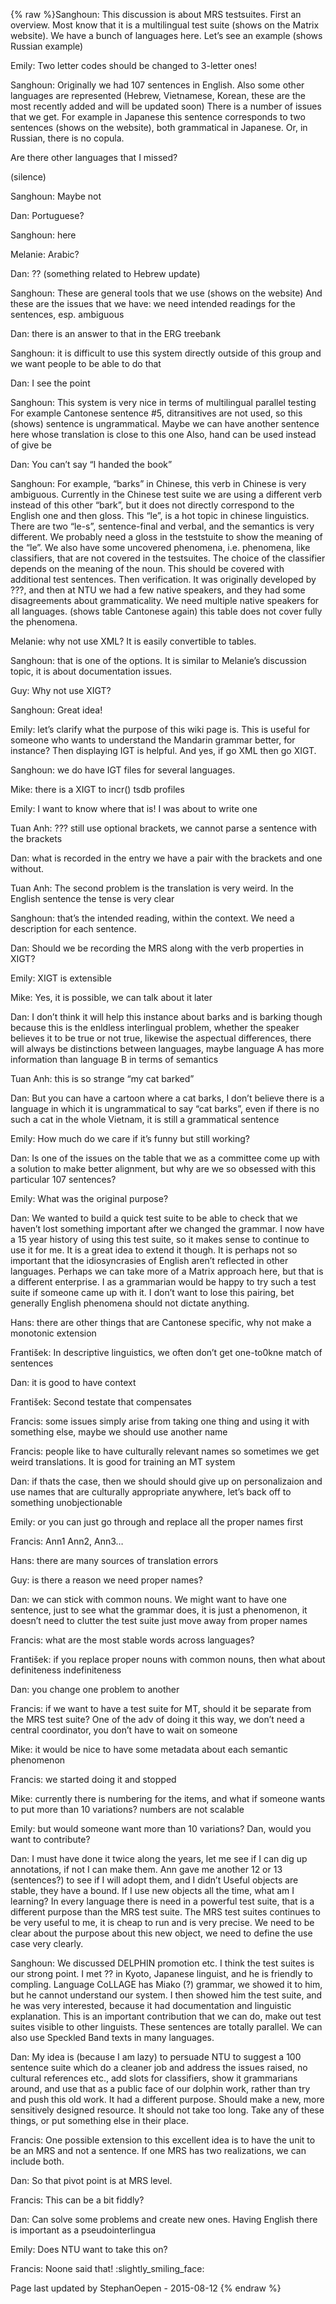 {% raw %}Sanghoun: This discussion is about MRS testsuites. First an overview.
Most know that it is a multilingual test suite (shows on the Matrix
website). We have a bunch of languages here. Let’s see an example (shows
Russian example)

Emily: Two letter codes should be changed to 3-letter ones!

Sanghoun: Originally we had 107 sentences in English. Also some other
languages are represented (Hebrew, Vietnamese, Korean, these are the
most recently added and will be updated soon) There is a number of
issues that we get. For example in Japanese this sentence corresponds to
two sentences (shows on the website), both grammatical in Japanese. Or,
in Russian, there is no copula.

Are there other languages that I missed?

(silence)

Sanghoun: Maybe not

Dan: Portuguese?

Sanghoun: here

Melanie: Arabic?

Dan: ?? (something related to Hebrew update)

Sanghoun: These are general tools that we use (shows on the website) And
these are the issues that we have: we need intended readings for the
sentences, esp. ambiguous

Dan: there is an answer to that in the ERG treebank

Sanghoun: it is difficult to use this system directly outside of this
group and we want people to be able to do that

Dan: I see the point

Sanghoun: This system is very nice in terms of multilingual parallel
testing For example Cantonese sentence \#5, ditransitives are not used,
so this (shows) sentence is ungrammatical. Maybe we can have another
sentence here whose translation is close to this one Also, hand can be
used instead of give be

Dan: You can’t say “I handed the book”

Sanghoun: For example, “barks” in Chinese, this verb in Chinese is very
ambiguous. Currently in the Chinese test suite we are using a different
verb instead of this other “bark”, but it does not directly correspond
to the English one and then gloss. This “le”, is a hot topic in chinese
linguistics. There are two “le-s”, sentence-final and verbal, and the
semantics is very different. We probably need a gloss in the teststuite
to show the meaning of the “le”. We also have some uncovered phenomena,
i.e. phenomena, like classifiers, that are not covered in the
testsuites. The choice of the classifier depends on the meaning of the
noun. This should be covered with additional test sentences. Then
verification. It was originally developed by ???, and then at NTU we had
a few native speakers, and they had some disagreements about
grammaticality. We need multiple native speakers for all languages.
(shows table Cantonese again) this table does not cover fully the
phenomena.

Melanie: why not use XML? It is easily convertible to tables.

Sanghoun: that is one of the options. It is similar to Melanie’s
discussion topic, it is about documentation issues.

Guy: Why not use XIGT?

Sanghoun: Great idea!

Emily: let’s clarify what the purpose of this wiki page is. This is
useful for someone who wants to understand the Mandarin grammar better,
for instance? Then displaying IGT is helpful. And yes, if go XML then go
XIGT.

Sanghoun: we do have IGT files for several languages.

Mike: there is a XIGT to incr() tsdb profiles

Emily: I want to know where that is! I was about to write one

Tuan Anh: ??? still use optional brackets, we cannot parse a sentence
with the brackets

Dan: what is recorded in the entry we have a pair with the brackets and
one without.

Tuan Anh: The second problem is the translation is very weird. In the
English sentence the tense is very clear

Sanghoun: that’s the intended reading, within the context. We need a
description for each sentence.

Dan: Should we be recording the MRS along with the verb properties in
XIGT?

Emily: XIGT is extensible

Mike: Yes, it is possible, we can talk about it later

Dan: I don’t think it will help this instance about barks and is barking
though because this is the enldless interlingual problem, whether the
speaker believes it to be true or not true, likewise the aspectual
differences, there will always be distinctions between languages, maybe
language A has more information than language B in terms of semantics

Tuan Anh: this is so strange “my cat barked”

Dan: But you can have a cartoon where a cat barks, I don’t believe there
is a language in which it is ungrammatical to say “cat barks”, even if
there is no such a cat in the whole Vietnam, it is still a grammatical
sentence

Emily: How much do we care if it’s funny but still working?

Dan: Is one of the issues on the table that we as a committee come up
with a solution to make better alignment, but why are we so obsessed
with this particular 107 sentences?

Emily: What was the original purpose?

Dan: We wanted to build a quick test suite to be able to check that we
haven’t lost something important after we changed the grammar. I now
have a 15 year history of using this test suite, so it makes sense to
continue to use it for me. It is a great idea to extend it though. It is
perhaps not so important that the idiosyncrasies of English aren’t
reflected in other languages. Perhaps we can take more of a Matrix
approach here, but that is a different enterprise. I as a grammarian
would be happy to try such a test suite if someone came up with it. I
don’t want to lose this pairing, bet generally English phenomena should
not dictate anything.

Hans: there are other things that are Cantonese specific, why not make a
monotonic extension

František: In descriptive linguistics, we often don’t get one-to0kne
match of sentences

Dan: it is good to have context

František: Second testate that compensates

Francis: some issues simply arise from taking one thing and using it
with something else, maybe we should use another name

Francis: people like to have culturally relevant names so sometimes we
get weird translations. It is good for training an MT system

Dan: if thats the case, then we should should give up on personalizaion
and use names that are culturally appropriate anywhere, let’s back off
to something unobjectionable

Emily: or you can just go through and replace all the proper names first

Francis: Ann1 Ann2, Ann3…

Hans: there are many sources of translation errors

Guy: is there a reason we need proper names?

Dan: we can stick with common nouns. We might want to have one sentence,
just to see what the grammar does, it is just a phenomenon, it doesn’t
need to clutter the test suite just move away from proper names

Francis: what are the most stable words across languages?

František: if you replace proper nouns with common nouns, then what
about definiteness indefiniteness

Dan: you change one problem to another

Francis: if we want to have a test suite for MT, should it be separate
from the MRS test suite? One of the adv of doing it this way, we don’t
need a central coordinator, you don’t have to wait on someone

Mike: it would be nice to have some metadata about each semantic
phenomenon

Francis: we started doing it and stopped

Mike: currently there is numbering for the items, and what if someone
wants to put more than 10 variations? numbers are not scalable

Emily: but would someone want more than 10 variations? Dan, would you
want to contribute?

Dan: I must have done it twice along the years, let me see if I can dig
up annotations, if not I can make them. Ann gave me another 12 or 13
(sentences?) to see if I will adopt them, and I didn’t Useful objects
are stable, they have a bound. If I use new objects all the time, what
am I learning? In every language there is need in a powerful test suite,
that is a different purpose than the MRS test suite. The MRS test suites
continues to be very useful to me, it is cheap to run and is very
precise. We need to be clear about the purpose about this new object, we
need to define the use case very clearly.

Sanghoun: We discussed DELPHIN promotion etc. I think the test suites is
our strong point. I met ?? in Kyoto, Japanese linguist, and he is
friendly to compling. Language CoLLAGE has Miako (?) grammar, we showed
it to him, but he cannot understand our system. I then showed him the
test suite, and he was very interested, because it had documentation and
linguistic explanation. This is an important contribution that we can
do, make out test suites visible to other linguists. These sentences are
totally parallel. We can also use Speckled Band texts in many languages.

Dan: My idea is (because I am lazy) to persuade NTU to suggest a 100
sentence suite which do a cleaner job and address the issues raised, no
cultural references etc., add slots for classifiers, show it grammarians
around, and use that as a public face of our dolphin work, rather than
try and push this old work. It had a different purpose. Should make a
new, more sensitively designed resource. It should not take too long.
Take any of these things, or put something else in their place.

Francis: One possible extension to this excellent idea is to have the
unit to be an MRS and not a sentence. If one MRS has two realizations,
we can include both.

Dan: So that pivot point is at MRS level.

Francis: This can be a bit fiddly?

Dan: Can solve some problems and create new ones. Having English there
is important as a pseudointerlingua

Emily: Does NTU want to take this on?

Francis: Noone said that! :slightly\_smiling\_face:

Page last updated by StephanOepen - 2015-08-12
{% endraw %}